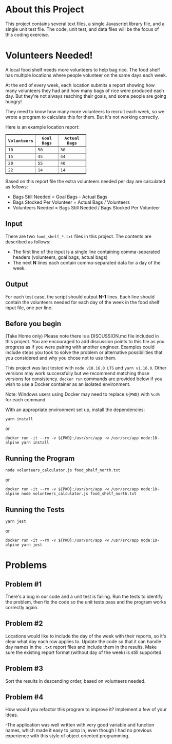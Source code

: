 # About this Project

This project contains several text files, a single Javascript library file, and a single unit test file.  The code, unit test, and data files will be the focus of this coding exercise.

# Volunteers Needed!

A local food shelf needs more volunteers to help bag rice. The food shelf has multiple locations where people volunteer on the same days each week.

At the end of every week, each location submits a report showing how many volunteers they had and how many bags of rice were produced each day. But they're not always reaching their goals, and some people are going hungry!

They need to know how many more volunteers to recruit each week, so we wrote a program to calculate this for them. But it's not working correctly.

Here is an example location report:
  <table border=1 cellpadding=5 style="font-family: monospace; width:50%">
    <tr>
      <th>Volunteers</th>
      <th>Goal Bags</th>
      <th>Actual Bags</th>
    </tr>
    <tr>
      <td>10</td>
      <td>50</td>
      <td>30</td>
    </tr>
    <tr>
      <td>15</td>
      <td>45</td>
      <td>44</td>
    </tr>
    <tr>
      <td>20</td>
      <td>55</td>
      <td>40</td>
    </tr>
    <tr>
      <td>22</td>
      <td>14</td>
      <td>14</td>
    </tr>
  </table>

Based on this report file the extra volunteers needed per day are calculated as follows:

  * Bags Still Needed = Goal Bags - Actual Bags
  * Bags Stocked Per Volunteer = Actual Bags / Volunteers
  * Volunteers Needed = Bags Still Needed / Bags Stocked Per Volunteer

## Input

There are two `food_shelf_*.txt` files in this project.  The contents are described as follows:
 * The first line of the input is a single line containing comma-separated headers (volunteers, goal bags, actual bags)
 * The next **N** lines each contain comma-separated data for a day of the week.

## Output

For each test case, the script should output **N-1** lines. Each line should contain the volunteers needed for each day of the week in the food shelf input file, one per line.

## Before you begin

(Take Home only) Please note there is a DISCUSSION.md file included in this project. You are encouraged to add discussion points to this file as you progress as if you were pairing with another engineer. Examples could include steps you took to solve the problem or alternative possibilities that you considered and why you chose not to use them.

This project was last tested with `node v10.16.0 LTS` and `yarn v1.16.0`. Other versions may work successfully but we recommend matching those versions for consistency. `docker run` commands are 
provided below if you wish to use a Docker container as an isolated environment.

Note: Windows users using Docker may need to replace `${PWD}` with `%cd%` for each command.

With an appropriate environment set up, install the dependencies:

    yarn install
    
or

    docker run -it --rm -v ${PWD}:/usr/src/app -w /usr/src/app node:10-alpine yarn install

## Running the Program

    node volunteers_calculator.js food_shelf_north.txt

or     
    
    docker run -it --rm -v ${PWD}:/usr/src/app -w /usr/src/app node:10-alpine node volunteers_calculator.js food_shelf_north.txt

## Running the Tests

    yarn jest

or     
    
    docker run -it --rm -v ${PWD}:/usr/src/app -w /usr/src/app node:10-alpine yarn jest

# Problems
## Problem #1

There's a bug in our code and a unit test is failing. Run the tests to identify the problem, then fix the code so the unit tests pass and the program works correctly again.

## Problem #2

Locations would like to include the day of the week with their reports, so it's clear what day each row applies to.
Update the code so that it can handle day names in the `.txt` report files and include them in the results. Make sure the existing report format (without day of the week) is still supported.

## Problem #3

Sort the results in descending order, based on volunteers needed.

## Problem #4

How would you refactor this program to improve it? Implement a few of your ideas.

-The application was well written with very good variable and function names, which made it easy to jump in, even though I had no previous experience with this style of object oriented programming.  